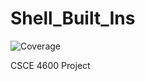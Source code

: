 # Shell_Built_Ins
![Coverage](https://img.shields.io/badge/Coverage-78.2%25-brightgreen)
 
 CSCE 4600 Project
